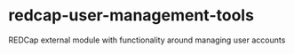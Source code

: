# redcap-user-management-tools
REDCap external module with functionality around managing user accounts
